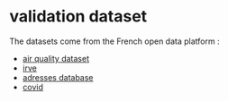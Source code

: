 # validation dataset

The datasets come from the French open data platform :
- [air quality dataset](./air)
- [irve](./irve)
- [adresses database](./base%20adresse)
- [covid](./covid)
